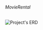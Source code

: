 ###### MovieRental
![Project's ERD](https://github.com/AmitHanoch/MovieRental/issues/1#issue-471676373)
